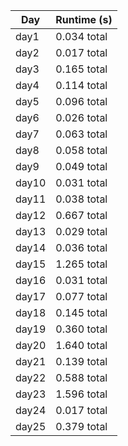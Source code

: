 | Day  | Runtime (s)|
|------|------------|
| day1 | 0.034 total |
| day2 | 0.017 total |
| day3 | 0.165 total |
| day4 | 0.114 total |
| day5 | 0.096 total |
| day6 | 0.026 total |
| day7 | 0.063 total |
| day8 | 0.058 total |
| day9 | 0.049 total |
| day10 | 0.031 total |
| day11 | 0.038 total |
| day12 | 0.667 total |
| day13 | 0.029 total |
| day14 | 0.036 total |
| day15 | 1.265 total |
| day16 | 0.031 total |
| day17 | 0.077 total |
| day18 | 0.145 total |
| day19 | 0.360 total |
| day20 | 1.640 total |
| day21 | 0.139 total |
| day22 | 0.588 total |
| day23 | 1.596 total |
| day24 | 0.017 total |
| day25 | 0.379 total |
